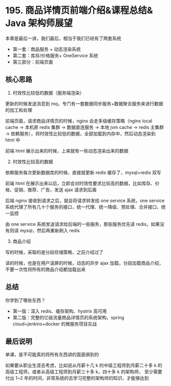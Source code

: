 # 195. 商品详情页前端介绍&课程总结& Java 架构师展望
本章是最后一讲，我们最后，相当于我们已经有了两套系统

- 第一套：商品服务 + 动态渲染系统
- 第二套：库存/价格服务+ OneService 系统
- 第三部分：前端页面

## 核心思路

1. 时效性比较低的数据（服务端渲染）

  更新的时候发送消息到 mq，专门有一套数据同步服务+数据聚合服务来进行数据的加工和处理

  前端页面，请求商品详情页的时候，nginx 会走多级缓存策略（nginx local cache -> 本机房 redis 集群 -> 数据直连服务 -> 本地 jvm cache -> redis 主集群 -> 依赖服务），将时效性比较低的数据，全部加载到内存中，然后动态渲染到 html 中

  前端 html 展示出来的时候，上来就有一些动态渲染出来的数据

2. 时效性比较高的数据

  依赖服务每次更新数据库的时候，直接就更新 redis 缓存了，mysql+redis 双写

  前端 html 在展示出来以后，立即会对时效性要求比较高的数据，比如库存、价格、促销、推荐、广告，发送 ajax 请求到后盾

  后端 nginx 接收到请求之后，就会将请求转发给 one service 系统，one service 系统代理了所有几十个服务的接口，统一代理、统一降级、预处理、合并接口、统一监控

  由 one service 系统发送请求给后端的一些服务，那些服务优先读 redis，如果没有则读 mysql，然后再重新刷入 redis

3. 商品介绍

  写的时候，采取的是分段存储策略，之前介绍过了

  读的时候，也是在用户滚屏的时候，动态的异步 ajax 加载，分段加载商品介绍，不要一次性将所有的商品介绍都加载出来

## 总结

你学到了哪些东西？

- 第一版：深入 redis、缓存架构、hystrix 高可用
- 第二版：完整的亿级流量商品详情页的系统架构，spring cloud+jenkins+docker 的微服务项目实战


## 最后说明
单课，是不可能真的将所有东西讲的面面俱到的

如果要从职业生涯去考虑，比如说从月薪十几 k 的中级工程师到月薪二十多 k 的高级工程师，或者从高级工程师到月薪三十多 k，四十多 k 的架构师，
至少需要付出 1~2 年的时间，非常系统的去学习完整的架构师的知识，才能够达到
